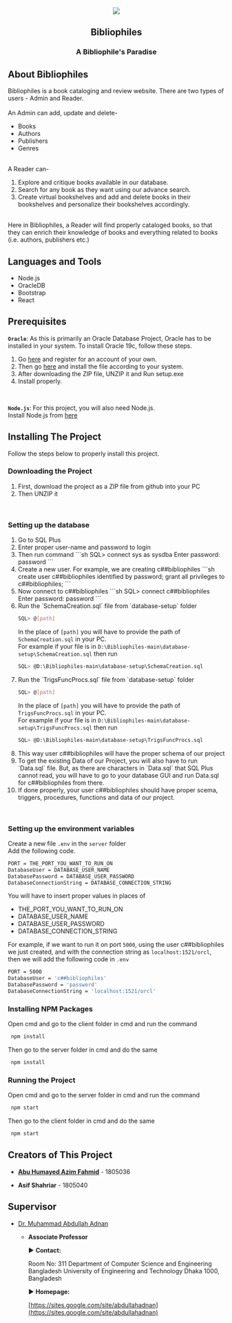 <div id="top"></div>

<br />
<div align="center">

![](public/images/logoBib.jpg)

<h2 align="center">Bibliophiles</h3>
  <h3 align="center">A Bibliophile's Paradise</h3>
</div>


## About Bibliophiles

Bibliophiles is a book cataloging and review website. There are two types of users - Admin and Reader. <br /><br/>
An Admin can add, update and delete- <br />
  <ul>
    <li>Books</li>
    <li>Authors</li>
    <li>Publishers</li>
    <li>Genres</li>
  </ul>
<br/>
A Reader can- <br/>
<ol>
    <li>Explore and critique books available in our database.</li>
    <li>Search for any book as they want using our advance search.</li>
    <li>Create virtual bookshelves and add and delete books in their bookshelves and personalize their bookshelves accordingly.</li>
 </ol>
 <br/>
Here in Bibliophiles, a Reader will find properly cataloged books, so that they can enrich their knowledge of books and everything related to books (i.e. authors, publishers etc.)

## Languages and Tools

<ul>
  <li>Node.js</li>
  <li>OracleDB</li>
  <li>Bootstrap</li>
  <li>React</li>
</ul>



## Prerequisites

**`Oracle`**: As this is primarily an Oracle Database Project, Oracle has to be installed in your system. To install Oracle 19c, follow these steps.
<ol>
  <li>Go <a href="http://www.oracle.com/index.html">here</a> and register for an account of your own.</li>
  <li>Then go <a href="https://www.oracle.com/database/technologies/oracle-database-software-downloads.html">here</a> and install the file according to your system.</li>
  <li>After downloading the ZIP file, UNZIP it and Run setup.exe</li>
  <li>Install properly.</li>
</ol>
<br/>

**`Node.js`**: For this project, you will also need Node.js.<br/>
Install Node.js from [here](https://nodejs.org/en/download/)



## Installing The Project

Follow the steps below to properly install this project.

### Downloading the Project

<ol>
  <li>First, download the project as a ZIP file from github into your PC</li>
  <li>Then UNZIP it</li>
</ol>
<br/>



### Setting up the database

<ol>
  <li>Go to SQL Plus</li>
  <li>Enter proper user-name and password to login</li>
  <li>Then run command
   ```sh
   SQL> connect sys as sysdba
   Enter password: password
   ```
</li>
<li>Create a new user. For example, we are creating c##bibliophiles
   ```sh
   create user c##bibliophiles identified by password;
   grant all privileges to c##bibliophiles;
   ```
</li>
<li>Now connect to c##bibliophiles
   ```sh
   SQL> connect c##bibliophiles
   Enter password: password
   ```
</li>
<li>Run the `SchemaCreation.sql` file from `database-setup` folder<br/>

   ```sh
   SQL> @[path]
   ```
In the place of `[path]` you will have to provide the path of `SchemaCreation.sql` in your PC.<br/>
For example if your file is in `D:\Bibliophiles-main\database-setup\SchemaCreation.sql` then run
   ```sh
   SQL> @D:\Bibliophiles-main\database-setup\SchemaCreation.sql
   ```
</li>
<li>Run the `TrigsFuncProcs.sql` file from `database-setup` folder<br/>

   ```sh
   SQL> @[path]
   ```
In the place of `[path]` you will have to provide the path of `TrigsFuncProcs.sql` in your PC.<br/>
For example if your file is in `D:\Bibliophiles-main\database-setup\TrigsFuncProcs.sql` then run
   ```sh
   SQL> @D:\Bibliophiles-main\database-setup\TrigsFuncProcs.sql
   ```
</li>
<li>This way user c##bibliophiles will have the proper schema of our project</li>
<li>To get the existing Data of our Project, you will also have to run `Data.sql` file. But, as there are characters in `Data.sql` that SQL Plus cannot read, you will have to go to your database GUI and run Data.sql for c##bibliophiles from there.</li>
<li>If done properly, your user c##bibliophiles should have proper scema, triggers, procedures, functions and data of our project.</li>
</ol>
<br/>



### Setting up the environment variables

Create a new file `.env` in the `server` folder<br/>
Add the following code.

```sh
PORT = THE_PORT_YOU_WANT_TO_RUN_ON
DatabaseUser = DATABASE_USER_NAME
DatabasePassword = DATABASE_USER_PASSWORD
DatabaseConnectionString = DATABASE_CONNECTION_STRING
```
You will have to insert proper values in places of
<ul>
  <li>THE_PORT_YOU_WANT_TO_RUN_ON</li>
  <li>DATABASE_USER_NAME</li>
  <li>DATABASE_USER_PASSWORD</li>
  <li>DATABASE_CONNECTION_STRING</li>
</ul>
	
For example, if we want to run it on port `5000`, using the user c##bibliophiles we just created, and with the connection string as `localhost:1521/orcl`, then we will add the following code in `.env`

```sh
PORT = 5000
DatabaseUser = 'c##bibliophiles'
DatabasePassword = 'password'
DatabaseConnectionString = 'localhost:1521/orcl'
```

### Installing NPM Packages

Open cmd and go to the client folder in cmd and run the command

```sh
 npm install
```

Then go to the server folder in cmd and do the same

```sh
 npm install
```

### Running the Project

Open cmd and go to the server folder in cmd and run the command

```sh
 npm start
```

Then go to the client folder in cmd and do the same

```sh
 npm start
```


## Creators of This Project

- [**Abu Humayed Azim Fahmid**](https://github.com/fahmid111) - 1805036

- **Asif Shahriar** - 1805040

  

## Supervisor

- [Dr. Muhammad Abdullah Adnan](https://cse.buet.ac.bd/faculty/facdetail.php?id=adnan)

  - **Associate Professor**

    ▶ **Contact:**

    Room No: 311
    Department of Computer Science and Engineering
    Bangladesh University of Engineering and Technology
    Dhaka 1000, Bangladesh

    ▶   **Homepage:**

    [https://sites.google.com/site/abdullahadnan](https://sites.google.com/site/abdullahadnan)
